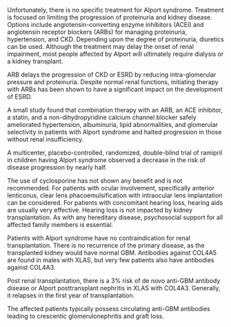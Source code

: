 Unfortunately, there is no specific treatment for Alport syndrome. Treatment is focused on limiting the progression of proteinuria and kidney disease. Options include angiotensin-converting enzyme inhibitors (ACEi) and angiotensin receptor blockers (ARBs) for managing proteinuria, hypertension, and CKD. Depending upon the degree of proteinuria, diuretics can be used. Although the treatment may delay the onset of renal impairment, most people affected by Alport will ultimately require dialysis or a kidney transplant.

ARB delays the progression of CKD or ESRD by reducing intra-glomerular pressure and proteinuria. Despite normal renal functions, initiating therapy with ARBs has been shown to have a significant impact on the development of ESRD.

A small study found that combination therapy with an ARB, an ACE inhibitor, a statin, and a non-dihydropyridine calcium channel blocker safely ameliorated hypertension, albuminuria, lipid abnormalities, and glomerular selectivity in patients with Alport syndrome and halted progression in those without renal insufficiency.

A multicenter, placebo-controlled, randomized, double-blind trial of ramipril in children having Alport syndrome observed a decrease in the risk of disease progression by nearly half.

The use of cyclosporine has not shown any benefit and is not recommended. For patients with ocular involvement, specifically anterior lenticonus, clear lens phacoemulsification with intraocular lens implantation can be considered. For patients with concomitant hearing loss, hearing aids are usually very effective. Hearing loss is not impacted by kidney transplantation. As with any hereditary disease, psychosocial support for all affected family members is essential.

Patients with Alport syndrome have no contraindication for renal transplantation. There is no recurrence of the primary disease, as the transplanted kidney would have normal GBM. Antibodies against COL4A5 are found in males with XLAS, but very few patients also have antibodies against COL4A3.

Post renal transplantation, there is a 3% risk of de novo anti-GBM antibody disease or Alport posttransplant nephritis in XLAS with COL4A3. Generally, it relapses in the first year of transplantation.

The affected patients typically possess circulating anti-GBM antibodies leading to crescentic glomerulonephritis and graft loss.